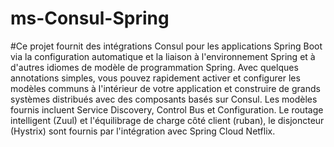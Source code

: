 # ms-Consul-Spring
#Ce projet fournit des intégrations Consul pour les applications Spring Boot via la configuration automatique et la liaison à l'environnement Spring et à d'autres idiomes de modèle de programmation Spring. Avec quelques annotations simples, vous pouvez rapidement activer et configurer les modèles communs à l'intérieur de votre application et construire de grands systèmes distribués avec des composants basés sur Consul. Les modèles fournis incluent Service Discovery, Control Bus et Configuration. Le routage intelligent (Zuul) et l'équilibrage de charge côté client (ruban), le disjoncteur (Hystrix) sont fournis par l'intégration avec Spring Cloud Netflix.
